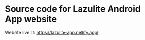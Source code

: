 # Source code for Lazulite Android App website

Website live at:  https://lazulite-app.netlify.app/
